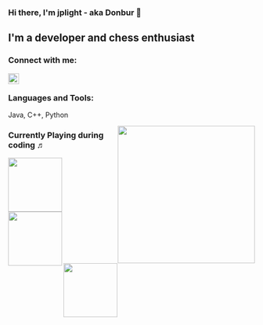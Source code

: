 ### Hi there, I'm jplight - aka Donbur 👋

## I'm a developer and chess enthusiast
 

### Connect with me:
[<img align="left" alt="Discord @jplight" width="22px" src="https://github.com/Zeyecx/Fennvel/blob/master/.github/img/googlechrome.svg" />][website]

<br/>

### Languages and Tools: 

Java, C++, Python

[website]: https://www.donbotti.de
[lichess]: https://lichess.org/@/Donbur



<img width="280" align="right" src="https://media1.tenor.com/images/c6b8f177fede080e70deb8e18eb679a7/tenor.gif">

### Currently Playing during coding ♬

[<img align="left" width="110" src="https://hiphop.de/sites/default/files/54ws9f3gi86oww1er9ieaqitn.1000x1000x1.jpg">](https://open.spotify.com/album/2cWBwpqMsDJC1ZUwz813lo?si=9GcKiNT-RDCe6TuyEfguag)
[<img align="left" width="110" src="https://img.discogs.com/YGWdxzkEUBAa6sDZSByunnUDWsw=/fit-in/300x300/filters:strip_icc():format(jpeg):mode_rgb():quality(40)/discogs-images/R-8178359-1456604530-5449.jpeg.jpg">](https://open.spotify.com/album/7uclLfIIEvq0Bz46QP6FWY?si=iS23-Y9JRNa3HigaySkeqg)
[<img align="left" width="110" src="https://i.pinimg.com/originals/e7/42/6d/e7426dd8c2e3059a9b915bac6052ed2c.jpg">](https://open.spotify.com/album/4b5q3NmyU42ndkqFPqqv3v?si=NIomXkaMQe6B7Hire6YlAg)
<br><br><br><br><br><br>
